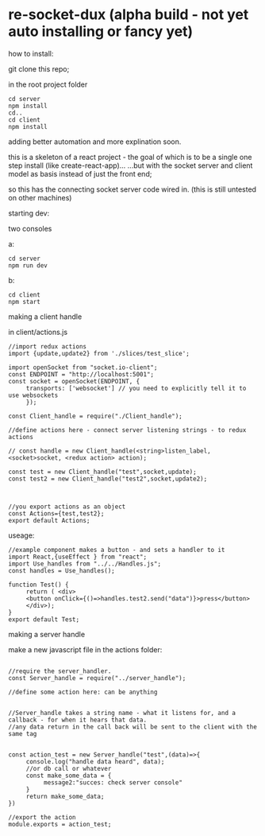 # re-socket-dux (alpha build - not yet auto installing or fancy yet)

how to install:

git clone this repo;

in the root project folder
```
cd server
npm install
cd..
cd client
npm install
```


adding better automation and more explination soon.

this is a skeleton of a react project - the goal of which is to be a single one step install (like create-react-app)...
...but with the socket server and client model as basis instead of just the front end;

so this has the connecting socket server code wired in.
(this is still untested on other machines) 




starting dev:

two consoles

a:
```
cd server
npm run dev
  ```
b:
```
cd client
npm start
```


making a client handle

in client/actions.js

```
//import redux actions
import {update,update2} from './slices/test_slice';

import openSocket from "socket.io-client";
const ENDPOINT = "http://localhost:5001";
const socket = openSocket(ENDPOINT, {
     transports: ['websocket'] // you need to explicitly tell it to use websockets
     }); 

const Client_handle = require("./Client_handle");

//define actions here - connect server listening strings - to redux actions

// const handle = new Client_handle(<string>listen_label, <socket>socket, <redux action> action);

const test = new Client_handle("test",socket,update);
const test2 = new Client_handle("test2",socket,update2);



//you export actions as an object
const Actions={test,test2};
export default Actions;
```
useage:

```
//example component makes a button - and sets a handler to it
import React,{useEffect } from "react";
import Use_handles from "../../Handles.js";
const handles = Use_handles();

function Test() {
     return ( <div>
     <button onClick={()=>handles.test2.send("data")}>press</button>
     </div>);
}
export default Test;

```




making a server handle

make a new javascript file in the actions folder: 
```

//require the server_handler.
const Server_handle = require("../server_handle");

//define some action here: can be anything 


//Server_handle takes a string name - what it listens for, and a callback - for when it hears that data.
//any data return in the call back will be sent to the client with the same tag


const action_test = new Server_handle("test",(data)=>{
     console.log("handle data heard", data);
     //or db call or whatever
     const make_some_data = {
          message2:"succes: check server console"
     }
     return make_some_data;
})

//export the action
module.exports = action_test;

```


